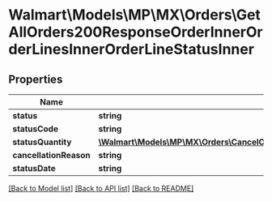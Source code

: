 # Walmart\Models\MP\MX\Orders\GetAllOrders200ResponseOrderInnerOrderLinesInnerOrderLineStatusInner

## Properties

Name | Type | Description | Notes
------------ | ------------- | ------------- | -------------
**status** | **string** |  | [optional]
**statusCode** | **string** |  | [optional]
**statusQuantity** | [**\Walmart\Models\MP\MX\Orders\CancelOrderLinesRequestOrderCancellationOrderLinesOrderLineInnerOrderLineStatusesOrderLineStatusInnerStatusQuantity**](CancelOrderLinesRequestOrderCancellationOrderLinesOrderLineInnerOrderLineStatusesOrderLineStatusInnerStatusQuantity.md) |  | [optional]
**cancellationReason** | **string** |  | [optional]
**statusDate** | **string** |  | [optional]


[[Back to Model list]](./) [[Back to API list]](../../../../../README.md#supported-apis) [[Back to README]](../../../../../README.md)
